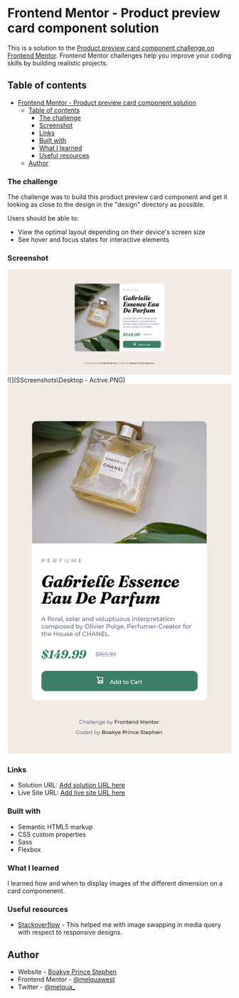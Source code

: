 # Frontend Mentor - Product preview card component solution

This is a solution to the [Product preview card component challenge on Frontend Mentor](https://www.frontendmentor.io/challenges/product-preview-card-component-GO7UmttRfa). Frontend Mentor challenges help you improve your coding skills by building realistic projects. 

## Table of contents

- [Frontend Mentor - Product preview card component solution](#frontend-mentor---product-preview-card-component-solution)
  - [Table of contents](#table-of-contents)
    - [The challenge](#the-challenge)
    - [Screenshot](#screenshot)
    - [Links](#links)
    - [Built with](#built-with)
    - [What I learned](#what-i-learned)
    - [Useful resources](#useful-resources)
  - [Author](#author)


### The challenge

The challenge was to build this product preview card component and get it looking as close to the design in the "design" directory as possible.

Users should be able to:

- View the optimal layout depending on their device's screen size
- See hover and focus states for interactive elements

### Screenshot

![](Screenshots\Desktop.png)
![](SScreenshots\Desktop - Active.PNG)
![](Screenshots\Mobile.png)

### Links

- Solution URL: [Add solution URL here](https://github.com/melquawest/Product-Preview-Card-Component.git)
- Live Site URL: [Add live site URL here](https://your-live-site-url.com)


### Built with

- Semantic HTML5 markup
- CSS custom properties
- Sass
- Flexbox


### What I learned

I learned how and when to display images of the different dimension on a card componenent.


### Useful resources

- [Stackoverflow](https://www.stackoverflow.com) - This helped me with image swapping in media query with respect to responsive designs.


## Author

- Website - [Boakye Prince Stephen](https://www.your-site.com)
- Frontend Mentor - [@melquawest](https://www.frontendmentor.io/profile/melquawest)
- Twitter - [@melqua_](https://www.twitter.com/melqua_)